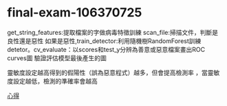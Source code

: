 # final-exam-106370725
get_string_features:提取檔案的字做病毒特徵訓練
scan_file:掃描文件，判斷是良性還是惡性
如果是惡性,train_detector:利用隨機樹RandomForest訓練detetor。cv_evaluate：以scores和test_y分辨為善意或惡意檔案畫出ROC curves圖
驗證評估模型最後產生的圖

靈敏度設定越高得到的假陽性（誤為惡意程式）越多，但會提高檢測率 ，當靈敏度設定越低，檢測的準確率會越高

[心得](#心得)

